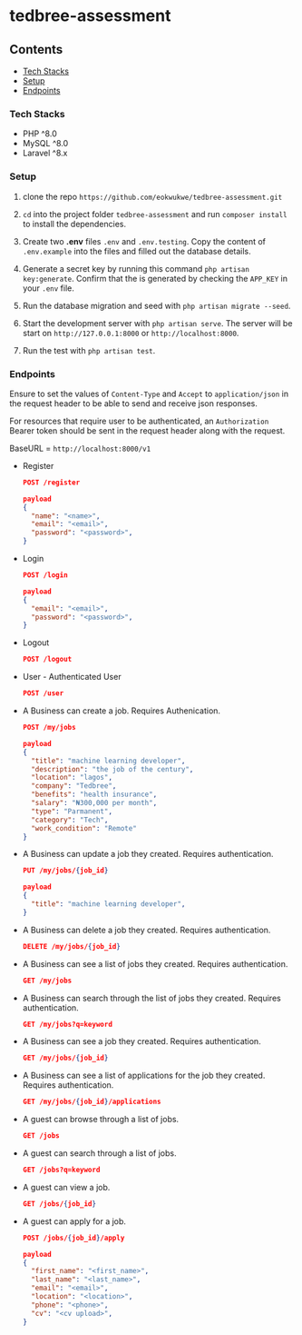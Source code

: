 # tedbree-assessment

## Contents
- [Tech Stacks](#tech-stacks)
- [Setup](#setup)
- [Endpoints](#endpoints)

### Tech Stacks

-   PHP ^8.0
-   MySQL ^8.0
-   Laravel ^8.x

### Setup
1. clone the repo `https://github.com/eokwukwe/tedbree-assessment.git`

2. `cd` into the project folder `tedbree-assessment` and run `composer install` to install the dependencies.

3. Create two **.env** files `.env` and `.env.testing`. Copy the content of `.env.example` into the files and filled out the database details.

4. Generate a secret key by running this command `php artisan key:generate`. Confirm that the is generated by checking the `APP_KEY` in your `.env` file.

5. Run the database migration and seed with `php artisan migrate --seed`.

6. Start the development server with `php artisan serve`. The server will be start on `http://127.0.0.1:8000` or `http://localhost:8000`.

7. Run the test with `php artisan test`.

### Endpoints
Ensure to set the values of `Content-Type` and `Accept` to `application/json` in the request header to be able to send and receive json responses.

For resources that require user to be authenticated, an `Authorization` Bearer token should be sent in the request header along with the request.

BaseURL = `http://localhost:8000/v1`

- Register

  ```json
  POST /register

  payload
  {
    "name": "<name>",
    "email": "<email>",
    "password": "<password>",
  }
  ```

- Login

  ```json
  POST /login

  payload
  {
    "email": "<email>",
    "password": "<password>",
  }
  ```

- Logout

  ```json
  POST /logout
  ```

- User - Authenticated User

  ```json
  POST /user
  ```

- A Business can create a job. Requires Authenication.

  ```json
  POST /my/jobs

  payload
  {
    "title": "machine learning developer",
    "description": "the job of the century",
    "location": "lagos",
    "company": "Tedbree",
    "benefits": "health insurance",
    "salary": "₦300,000 per month",
    "type": "Parmanent",
    "category": "Tech",
    "work_condition": "Remote"
  }
  ```

- A Business can update a job they created. Requires authentication.

  ```json
  PUT /my/jobs/{job_id}

  payload
  {
    "title": "machine learning developer",
  }
  ```

- A Business can delete a job they created. Requires authentication. 

  ```json
  DELETE /my/jobs/{job_id}
  ```

- A Business can see a list of jobs they created. Requires authentication.

  ```json
  GET /my/jobs
  ```

- A Business can search through the list of jobs they created. Requires authentication.

  ```json
  GET /my/jobs?q=keyword
  ```

- A Business can see a job they created. Requires authentication.

  ```json
  GET /my/jobs/{job_id}
  ```

- A Business can see a list of applications for the job they created. Requires authentication.

  ```json
  GET /my/jobs/{job_id}/applications
  ```

- A guest can browse through a list of jobs.

  ```json
  GET /jobs
  ```

- A guest can search through a list of jobs.

  ```json
  GET /jobs?q=keyword
  ```

- A guest can view a job.

  ```json
  GET /jobs/{job_id}
  ```

- A guest can apply for a job.

  ```json
  POST /jobs/{job_id}/apply

  payload
  {
    "first_name": "<first_name>",
    "last_name": "<last_name>",
    "email": "<email>",
    "location": "<location>",
    "phone": "<phone>",
    "cv": "<cv upload>",
  }
  ```